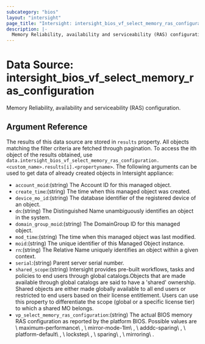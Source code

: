 ```yaml
---
subcategory: "bios"
layout: "intersight"
page_title: "Intersight: intersight_bios_vf_select_memory_ras_configuration"
description: |-
  Memory Reliability, availability and serviceability (RAS) configuration.
---
```


# Data Source: intersight_bios_vf_select_memory_ras_configuration
Memory Reliability, availability and serviceability (RAS) configuration.
## Argument Reference
The results of this data source are stored in `results` property.
All objects matching the filter criteria are fetched through pagination.
To access the ith object of the results obtained, use `data.intersight_bios_vf_select_memory_ras_configuration.<custom_name>.results[i].<propertyname>`.
The following arguments can be used to get data of already created objects in Intersight appliance:
* `account_moid`:(string) The Account ID for this managed object. 
* `create_time`:(string) The time when this managed object was created. 
* `device_mo_id`:(string) The database identifier of the registered device of an object. 
* `dn`:(string) The Distinguished Name unambiguously identifies an object in the system. 
* `domain_group_moid`:(string) The DomainGroup ID for this managed object. 
* `mod_time`:(string) The time when this managed object was last modified. 
* `moid`:(string) The unique identifier of this Managed Object instance. 
* `rn`:(string) The Relative Name uniquely identifies an object within a given context. 
* `serial`:(string) Parent server serial number. 
* `shared_scope`:(string) Intersight provides pre-built workflows, tasks and policies to end users through global catalogs.Objects that are made available through global catalogs are said to have a 'shared' ownership. Shared objects are either made globally available to all end users or restricted to end users based on their license entitlement. Users can use this property to differentiate the scope (global or a specific license tier) to which a shared MO belongs. 
* `vp_select_memory_ras_configuration`:(string) The actual BIOS memory RAS configuration as reported by the platform BIOS. Possible values are \ maximum-performance\ , \ mirror-mode-1lm\ , \ adddc-sparing\ , \ platform-default\ , \ lockstep\ , \ sparing\ , \ mirroring\ . 
 